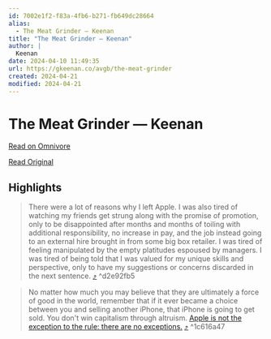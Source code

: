 ```yaml
---
id: 7002e1f2-f83a-4fb6-b271-fb649dc28664
alias:
  - The Meat Grinder — Keenan
title: "The Meat Grinder — Keenan"
author: |
  Keenan
date: 2024-04-10 11:49:35
url: https://gkeenan.co/avgb/the-meat-grinder
created: 2024-04-21
modified: 2024-04-21
---
```


# The Meat Grinder — Keenan

[Read on Omnivore](https://omnivore.app/me/the-meat-grinder-keenan-18ec7a09cca)

[Read Original](https://gkeenan.co/avgb/the-meat-grinder)

## Highlights

> There were a lot of reasons why I left Apple. I was also tired of watching my friends get strung along with the promise of promotion, only to be disappointed after months and months of toiling with additional responsibility, no increase in pay, and the job instead going to an external hire brought in from some big box retailer. I was tired of feeling manipulated by the empty platitudes espoused by managers. I was tired of being told that I was valued for my unique skills and perspective, only to have my suggestions or concerns discarded in the next sentence. [⤴️](https://omnivore.app/me/the-meat-grinder-keenan-18ec7a09cca#d2e92fb5-4094-4c38-9bbe-a8d9f9261be0)  ^d2e92fb5

> No matter how much you may believe that they are ultimately a force of good in the world, remember that if it ever became a choice between you and selling another iPhone, that iPhone is going to get sold. You don't win capitalism through altruism. [Apple is not the exception to the rule: there are no exceptions.](https://inessential.com/2024/01/17/corporations%5Fare%5Fnot%5Fto%5Fbe%5Floved) [⤴️](https://omnivore.app/me/the-meat-grinder-keenan-18ec7a09cca#1c616a47-08e5-4705-89a3-3d84696081bc)  ^1c616a47

